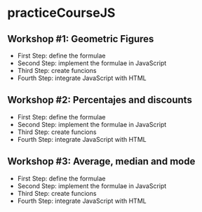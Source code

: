 # practiceCourseJS

## Workshop #1: Geometric Figures

- First Step: define the formulae
- Second Step: implement the formulae in JavaScript
- Third Step: create funcions
- Fourth Step: integrate JavaScript with HTML

## Workshop #2: Percentajes and discounts

- First Step: define the formulae
- Second Step: implement the formulae in JavaScript
- Third Step: create funcions
- Fourth Step: integrate JavaScript with HTML

## Workshop #3: Average, median and mode 

- First Step: define the formulae
- Second Step: implement the formulae in JavaScript
- Third Step: create funcions
- Fourth Step: integrate JavaScript with HTML

